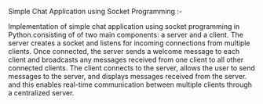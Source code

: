 
Simple Chat Application using Socket Programming :-

Implementation of  simple chat application using socket programming in Python.consisting of  of two main components: a server and a client. The server creates a socket and listens for incoming connections from multiple clients. Once connected, the server sends a welcome message to each client and broadcasts any messages received from one client to all other connected clients. The client connects to the server, allows the user to send messages to the server, and displays messages received from the server. and this  enables real-time communication between multiple clients through a centralized server.
